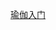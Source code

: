 [瑜伽入门](https://www.bilibili.com/video/BV1CT4y1Z7yW?spm_id_from=333.337.search-card.all.click&vd_source=8f770dbae4bd9741aa555bb473d35466)